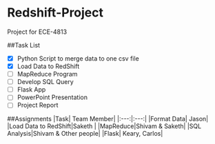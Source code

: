# Redshift-Project
Project for ECE-4813

##Task List
- [x] Python Script to merge data to one csv file
- [x]  Load Data to RedShift
- [ ]  MapReduce Program
- [ ]  Develop SQL Query
- [ ]  Flask App
- [ ]  PowerPoint Presentation
- [ ]  Project Report

##Assignments
|Task| Team Member|
|:---:|:---:|
|Format Data| Jason|
|Load Data to RedShift|Saketh |
|MapReduce|Shivam & Saketh|
|SQL Analysis|Shivam & Other people|
|Flask| Keary, Carlos|
